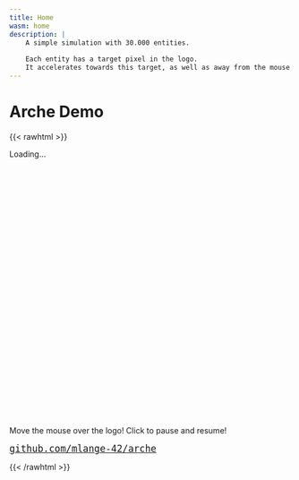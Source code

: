 ```yaml
---
title: Home
wasm: home
description: |
    A simple simulation with 30.000 entities.
    
    Each entity has a target pixel in the logo.
    It accelerates towards this target, as well as away from the mouse pointer in case it is closeby.
---
```


# Arche Demo

{{< rawhtml >}}
<style>
    #loading {
        width: 880px;
        height: 480px;
    }
</style>

<div id="canvas-container">
    <div id="loading">
        <p class="centered">Loading...</p>
    </div>
</div>
<p id="instructions">Move the mouse over the logo! Click to pause and resume!</p>
<p><a href="https://github.com/mlange-42/arche"><tt style="font-size: 120%">github.com/mlange-42/arche</tt></a>
</p>
{{< /rawhtml >}}

